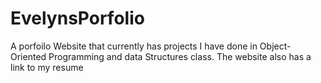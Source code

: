 # EvelynsPorfolio

A porfoilo Website that currently has projects I have done in Object-Oriented Programming and data Structures class. The website also has a link to my resume
